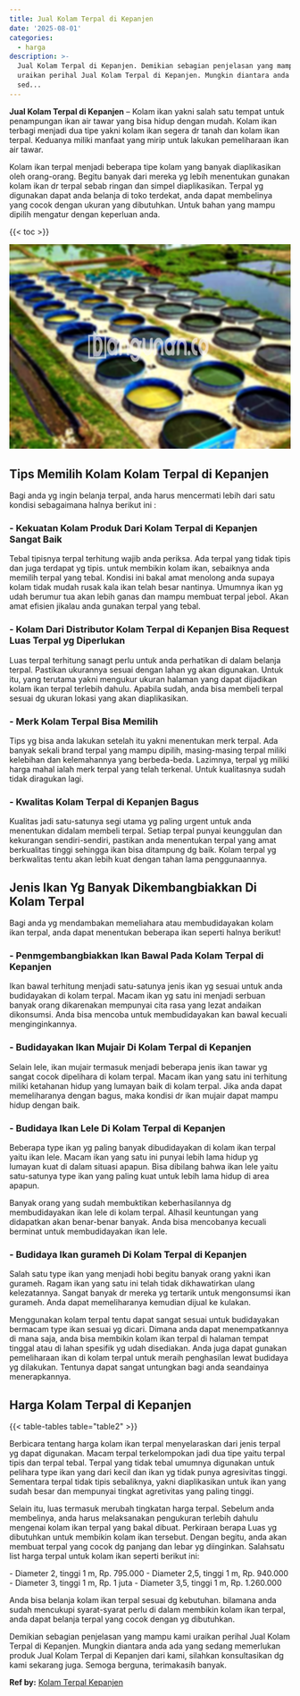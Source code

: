 ```yaml
---
title: Jual Kolam Terpal di Kepanjen
date: '2025-08-01'
categories:
  - harga
description: >-
  Jual Kolam Terpal di Kepanjen. Demikian sebagian penjelasan yang mampu kami
  uraikan perihal Jual Kolam Terpal di Kepanjen. Mungkin diantara anda ada yang
  sed...
---
```


**Jual Kolam Terpal di Kepanjen** – Kolam ikan yakni salah satu tempat untuk penampungan ikan air tawar yang bisa hidup dengan mudah. Kolam ikan terbagi menjadi dua tipe yakni kolam ikan segera dr tanah dan kolam ikan terpal. Keduanya miliki manfaat yang mirip untuk lakukan pemeliharaan ikan air tawar.

Kolam ikan terpal menjadi beberapa tipe kolam yang banyak diaplikasikan oleh orang-orang. Begitu banyak dari mereka yg lebih menentukan gunakan kolam ikan dr terpal sebab ringan dan simpel diaplikasikan. Terpal yg digunakan dapat anda belanja di toko terdekat, anda dapat membelinya yang cocok dengan ukuran yang dibutuhkan. Untuk bahan yang mampu dipilih mengatur dengan keperluan anda.

{{< toc >}}

![Jual Kolam Terpal di Kepanjen](/images/jual-kolam-terpal-33.png)

## Tips Memilih Kolam Kolam Terpal di Kepanjen

Bagi anda yg ingin belanja terpal, anda harus mencermati lebih dari satu kondisi sebagaimana halnya berikut ini :

### \- Kekuatan Kolam Produk Dari Kolam Terpal di Kepanjen Sangat Baik

Tebal tipisnya terpal terhitung wajib anda periksa. Ada terpal yang tidak tipis dan juga terdapat yg tipis. untuk membikin kolam ikan, sebaiknya anda memilih terpal yang tebal. Kondisi ini bakal amat menolong anda supaya kolam tidak mudah rusak kala ikan telah besar nantinya. Umumnya ikan yg udah berumur tua akan lebih ganas dan mampu membuat terpal jebol. Akan amat efisien jikalau anda gunakan terpal yang tebal.

### \- Kolam Dari Distributor Kolam Terpal di Kepanjen Bisa Request Luas Terpal yg Diperlukan

Luas terpal terhitung sanagt perlu untuk anda perhatikan di dalam belanja terpal. Pastikan ukurannya sesuai dengan lahan yg akan digunakan. Untuk itu, yang terutama yakni mengukur ukuran halaman yang dapat dijadikan kolam ikan terpal terlebih dahulu. Apabila sudah, anda bisa membeli terpal sesuai dg ukuran lokasi yang akan diaplikasikan.

### \- Merk Kolam Terpal Bisa Memilih

Tips yg bisa anda lakukan setelah itu yakni menentukan merk terpal. Ada banyak sekali brand terpal yang mampu dipilih, masing-masing terpal miliki kelebihan dan kelemahannya yang berbeda-beda. Lazimnya, terpal yg miliki harga mahal ialah merk terpal yang telah terkenal. Untuk kualitasnya sudah tidak diragukan lagi.

### \- Kwalitas Kolam Terpal di Kepanjen Bagus

Kualitas jadi satu-satunya segi utama yg paling urgent untuk anda menentukan didalam membeli terpal. Setiap terpal punyai keunggulan dan kekurangan sendiri-sendiri, pastikan anda menentukan terpal yang amat berkualitas tinggi sehingga ikan bisa ditampung dg baik. Kolam terpal yg berkwalitas tentu akan lebih kuat dengan tahan lama penggunaannya.

## Jenis Ikan Yg Banyak Dikembangbiakkan Di Kolam Terpal

Bagi anda yg mendambakan memeliahara atau membudidayakan kolam ikan terpal, anda dapat menentukan beberapa ikan seperti halnya berikut!

### \- Penmgembangbiakkan Ikan Bawal Pada Kolam Terpal di Kepanjen

Ikan bawal terhitung menjadi satu-satunya jenis ikan yg sesuai untuk anda budidayakan di kolam terpal. Macam ikan yg satu ini menjadi serbuan banyak orang dikarenakan mempunyai cita rasa yang lezat andaikan dikonsumsi. Anda bisa mencoba untuk membudidayakan kan bawal kecuali menginginkannya.

### \- Budidayakan Ikan Mujair Di Kolam Terpal di Kepanjen

Selain lele, ikan mujair termasuk menjadi beberapa jenis ikan tawar yg sangat cocok dipelihara di kolam terpal. Macam ikan yang satu ini terhitung miliki ketahanan hidup yang lumayan baik di kolam terpal. Jika anda dapat memeliharanya dengan bagus, maka kondisi dr ikan mujair dapat mampu hidup dengan baik.

### \- Budidaya Ikan Lele Di Kolam Terpal di Kepanjen

Beberapa type ikan yg paling banyak dibudidayakan di kolam ikan terpal yaitu ikan lele. Macam ikan yang satu ini punyai lebih lama hidup yg lumayan kuat di dalam situasi apapun. Bisa dibilang bahwa ikan lele yaitu satu-satunya type ikan yang paling kuat untuk lebih lama hidup di area apapun.

Banyak orang yang sudah membuktikan keberhasilannya dg membudidayakan ikan lele di kolam terpal. Alhasil keuntungan yang didapatkan akan benar-benar banyak. Anda bisa mencobanya kecuali berminat untuk membudidayakan ikan lele.

### \- Budidaya Ikan gurameh Di Kolam Terpal di Kepanjen

Salah satu type ikan yang menjadi hobi begitu banyak orang yakni ikan gurameh. Ragam ikan yang satu ini telah tidak dikhawatirkan ulang kelezatannya. Sangat banyak dr mereka yg tertarik untuk mengonsumsi ikan gurameh. Anda dapat memeliharanya kemudian dijual ke kulakan.

Menggunakan kolam terpal tentu dapat sangat sesuai untuk budidayakan bermacam type ikan sesuai yg dicari. Dimana anda dapat menempatkannya di mana saja, anda bisa membikin kolam ikan terpal di halaman tempat tinggal atau di lahan spesifik yg udah disediakan. Anda juga dapat gunakan pemeliharaan ikan di kolam terpal untuk meraih penghasilan lewat budidaya yg dilakukan. Tentunya dapat sangat untungkan bagi anda seandainya menerapkannya.

## Harga Kolam Terpal di Kepanjen

{{< table-tables table="table2" >}}

Berbicara tentang harga kolam ikan terpal menyelaraskan dari jenis terpal yg dapat digunakan. Macam terpal terkelompokan jadi dua tipe yaitu terpal tipis dan terpal tebal. Terpal yang tidak tebal umumnya digunakan untuk pelihara type ikan yang dari kecil dan ikan yg tidak punya agresivitas tinggi. Sementara terpal tidak tipis sebaliknya, yakni diaplikasikan untuk ikan yang sudah besar dan mempunyai tingkat agretivitas yang paling tinggi.

Selain itu, luas termasuk merubah tingkatan harga terpal. Sebelum anda membelinya, anda harus melaksanakan pengukuran terlebih dahulu mengenai kolam ikan terpal yang bakal dibuat. Perkiraan berapa Luas yg dibutuhkan untuk membikin kolam ikan tersebut. Dengan begitu, anda akan membuat terpal yang cocok dg panjang dan lebar yg diinginkan. Salahsatu list harga terpal untuk kolam ikan seperti berikut ini:

\- Diameter 2, tinggi 1 m, Rp. 795.000 - Diameter 2,5, tinggi 1 m, Rp. 940.000 - Diameter 3, tinggi 1 m, Rp. 1 juta - Diameter 3,5, tinggi 1 m, Rp. 1.260.000

Anda bisa belanja kolam ikan terpal sesuai dg kebutuhan. bilamana anda sudah mencukupi syarat-syarat perlu di dalam membikin kolam ikan terpal, anda dapat belanja terpal yang cocok dengan yg dibutuhkan.

Demikian sebagian penjelasan yang mampu kami uraikan perihal Jual Kolam Terpal di Kepanjen. Mungkin diantara anda ada yang sedang memerlukan produk Jual Kolam Terpal di Kepanjen dari kami, silahkan konsultasikan dg kami sekarang juga. Semoga berguna, terimakasih banyak.

**Ref by:** [Kolam Terpal Kepanjen](https://id.wikipedia.org/wiki/Kolam)
